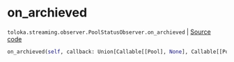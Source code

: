 # on_archieved
`toloka.streaming.observer.PoolStatusObserver.on_archieved` | [Source code](https://github.com/Toloka/toloka-kit/blob/v0.1.25/src/streaming/observer.py#L230)

```python
on_archieved(self, callback: Union[Callable[[Pool], None], Callable[[Pool], Awaitable[None]]])
```

